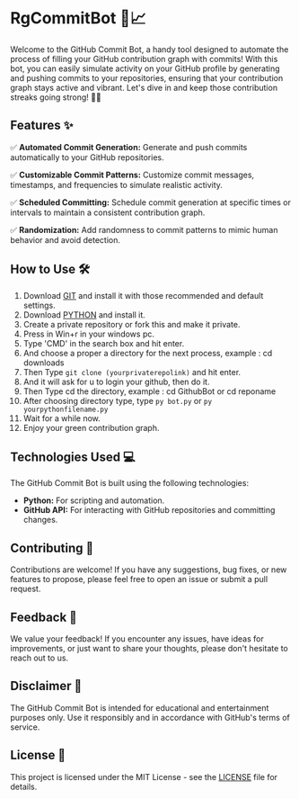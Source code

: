 # RgCommitBot 🤖📈

Welcome to the GitHub Commit Bot, a handy tool designed to automate the process of filling your GitHub contribution graph with commits! With this bot, you can easily simulate activity on your GitHub profile by generating and pushing commits to your repositories, ensuring that your contribution graph stays active and vibrant. Let's dive in and keep those contribution streaks going strong! 💪🚀

## Features ✨

✅ **Automated Commit Generation:** Generate and push commits automatically to your GitHub repositories.

✅ **Customizable Commit Patterns:** Customize commit messages, timestamps, and frequencies to simulate realistic activity.

✅ **Scheduled Committing:** Schedule commit generation at specific times or intervals to maintain a consistent contribution graph.

✅ **Randomization:** Add randomness to commit patterns to mimic human behavior and avoid detection.

## How to Use 🛠️

1. Download [GIT](https://git-scm.com/download/win) and install it with those recommended and default settings.
2. Download [PYTHON](https://www.python.org/downloads/) and install it.
3. Create a private repository or fork this and make it private.
4. Press in Win+r in your windows pc.
5. Type 'CMD' in the search box and hit enter.
6. And choose a proper a directory for the next process, example : cd downloads
7. Then Type `git clone (yourprivaterepolink)` and hit enter.
8. And it will ask for u to login your github, then do it.
9. Then Type cd the directory, example : cd GithubBot or cd reponame
10. After choosing directory type, type `py bot.py` or `py yourpythonfilename.py`
11. Wait for a while now.
12. Enjoy your green contribution graph.

## Technologies Used 💻

The GitHub Commit Bot is built using the following technologies:

- **Python:** For scripting and automation.
- **GitHub API:** For interacting with GitHub repositories and committing changes.

## Contributing 🤝

Contributions are welcome! If you have any suggestions, bug fixes, or new features to propose, please feel free to open an issue or submit a pull request.

## Feedback 📝

We value your feedback! If you encounter any issues, have ideas for improvements, or just want to share your thoughts, please don't hesitate to reach out to us.

## Disclaimer 📣

The GitHub Commit Bot is intended for educational and entertainment purposes only. Use it responsibly and in accordance with GitHub's terms of service.

## License 📄

This project is licensed under the MIT License - see the [LICENSE](LICENSE) file for details.

